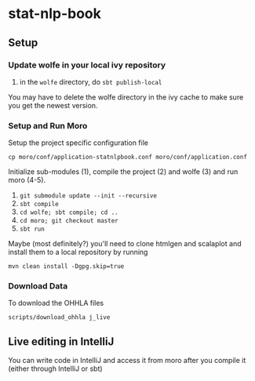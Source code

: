 # stat-nlp-book

## Setup

### Update wolfe in your local ivy repository

1. in the `wolfe` directory, do `sbt publish-local`

You may have to delete the wolfe directory in the ivy cache to make sure you get the newest version.

### Setup and Run Moro

Setup the project specific configuration file 

    cp moro/conf/application-statnlpbook.conf moro/conf/application.conf

Initialize sub-modules (1), compile the project (2) and wolfe (3) and run moro (4-5).

1. `git submodule update --init --recursive`
2. `sbt compile`
3. `cd wolfe; sbt compile; cd ..`
4. `cd moro; git checkout master`
5. `sbt run`

Maybe (most definitely?) you'll need to clone htmlgen and scalaplot and install them to a local repository by running

    mvn clean install -Dgpg.skip=true

### Download Data
To download the OHHLA files

    scripts/download_ohhla j_live

## Live editing in IntelliJ

You can write code in IntelliJ and access it from moro after you compile it (either through IntelliJ or sbt)




